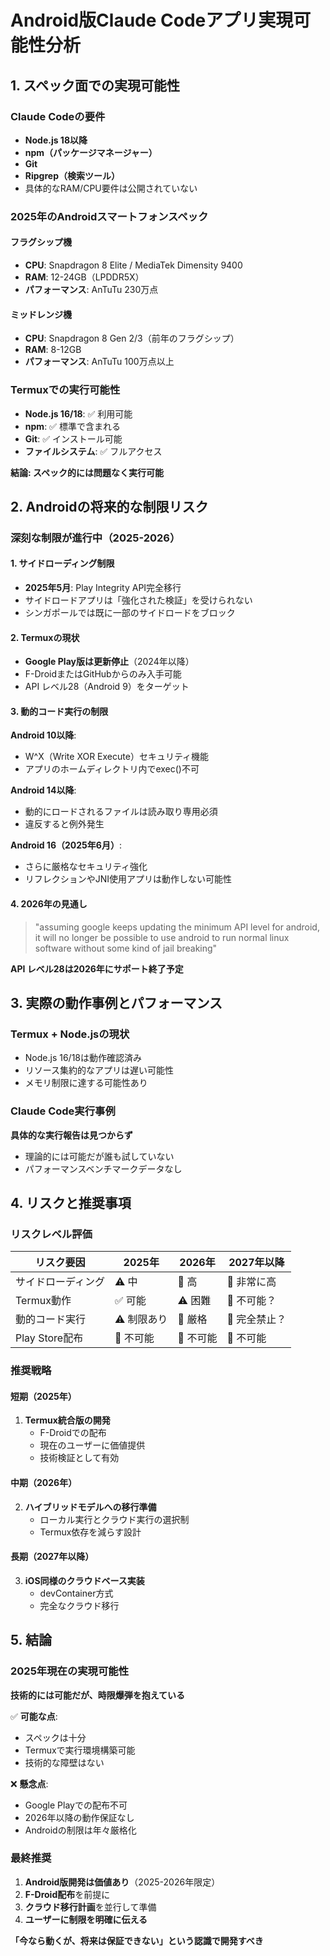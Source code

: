 # Android版Claude Codeアプリ実現可能性分析

## 1. スペック面での実現可能性

### Claude Codeの要件
- **Node.js 18以降**
- **npm（パッケージマネージャー）**
- **Git**
- **Ripgrep（検索ツール）**
- 具体的なRAM/CPU要件は公開されていない

### 2025年のAndroidスマートフォンスペック

#### フラグシップ機
- **CPU**: Snapdragon 8 Elite / MediaTek Dimensity 9400
- **RAM**: 12-24GB（LPDDR5X）
- **パフォーマンス**: AnTuTu 230万点

#### ミッドレンジ機
- **CPU**: Snapdragon 8 Gen 2/3（前年のフラグシップ）
- **RAM**: 8-12GB
- **パフォーマンス**: AnTuTu 100万点以上

### Termuxでの実行可能性
- **Node.js 16/18**: ✅ 利用可能
- **npm**: ✅ 標準で含まれる
- **Git**: ✅ インストール可能
- **ファイルシステム**: ✅ フルアクセス

**結論: スペック的には問題なく実行可能**

## 2. Androidの将来的な制限リスク

### 深刻な制限が進行中（2025-2026）

#### 1. サイドローディング制限
- **2025年5月**: Play Integrity API完全移行
- サイドロードアプリは「強化された検証」を受けられない
- シンガポールでは既に一部のサイドロードをブロック

#### 2. Termuxの現状
- **Google Play版は更新停止**（2024年以降）
- F-DroidまたはGitHubからのみ入手可能
- API レベル28（Android 9）をターゲット

#### 3. 動的コード実行の制限
**Android 10以降**:
- W^X（Write XOR Execute）セキュリティ機能
- アプリのホームディレクトリ内でexec()不可

**Android 14以降**:
- 動的にロードされるファイルは読み取り専用必須
- 違反すると例外発生

**Android 16（2025年6月）**:
- さらに厳格なセキュリティ強化
- リフレクションやJNI使用アプリは動作しない可能性

#### 4. 2026年の見通し
> "assuming google keeps updating the minimum API level for android, it will no longer be possible to use android to run normal linux software without some kind of jail breaking"

**API レベル28は2026年にサポート終了予定**

## 3. 実際の動作事例とパフォーマンス

### Termux + Node.jsの現状
- Node.js 16/18は動作確認済み
- リソース集約的なアプリは遅い可能性
- メモリ制限に達する可能性あり

### Claude Code実行事例
**具体的な実行報告は見つからず**
- 理論的には可能だが誰も試していない
- パフォーマンスベンチマークデータなし

## 4. リスクと推奨事項

### リスクレベル評価

| リスク要因 | 2025年 | 2026年 | 2027年以降 |
|---------|--------|--------|-----------|
| サイドローディング | ⚠️ 中 | 🔴 高 | 🔴 非常に高 |
| Termux動作 | ✅ 可能 | ⚠️ 困難 | 🔴 不可能？ |
| 動的コード実行 | ⚠️ 制限あり | 🔴 厳格 | 🔴 完全禁止？ |
| Play Store配布 | 🔴 不可能 | 🔴 不可能 | 🔴 不可能 |

### 推奨戦略

#### 短期（2025年）
1. **Termux統合版の開発**
   - F-Droidでの配布
   - 現在のユーザーに価値提供
   - 技術検証として有効

#### 中期（2026年）
2. **ハイブリッドモデルへの移行準備**
   - ローカル実行とクラウド実行の選択制
   - Termux依存を減らす設計

#### 長期（2027年以降）
3. **iOS同様のクラウドベース実装**
   - devContainer方式
   - 完全なクラウド移行

## 5. 結論

### 2025年現在の実現可能性
**技術的には可能だが、時限爆弾を抱えている**

✅ **可能な点**:
- スペックは十分
- Termuxで実行環境構築可能
- 技術的な障壁はない

❌ **懸念点**:
- Google Playでの配布不可
- 2026年以降の動作保証なし
- Androidの制限は年々厳格化

### 最終推奨
1. **Android版開発は価値あり**（2025-2026年限定）
2. **F-Droid配布**を前提に
3. **クラウド移行計画**を並行して準備
4. **ユーザーに制限を明確に伝える**

**「今なら動くが、将来は保証できない」という認識で開発すべき**